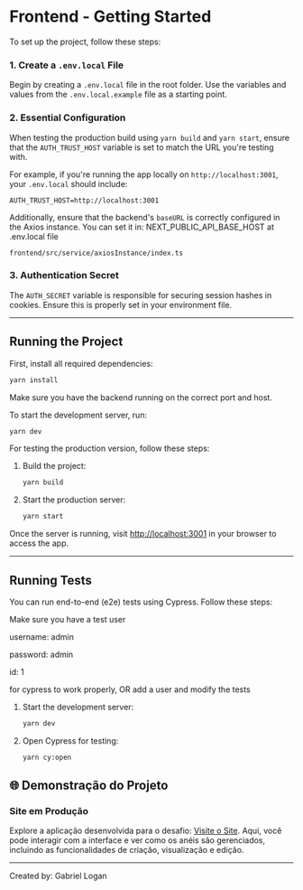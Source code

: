 # Frontend - Getting Started

To set up the project, follow these steps:

### 1. Create a `.env.local` File

Begin by creating a `.env.local` file in the root folder. Use the variables and values from the `.env.local.example` file as a starting point.

### 2. Essential Configuration

When testing the production build using `yarn build` and `yarn start`, ensure that the `AUTH_TRUST_HOST` variable is set to match the URL you're testing with.

For example, if you're running the app locally on `http://localhost:3001`, your `.env.local` should include:
```
AUTH_TRUST_HOST=http://localhost:3001
```

Additionally, ensure that the backend's `baseURL` is correctly configured in the Axios instance. You can set it in: NEXT_PUBLIC_API_BASE_HOST at .env.local file

```
frontend/src/service/axiosInstance/index.ts
```

### 3. Authentication Secret

The `AUTH_SECRET` variable is responsible for securing session hashes in cookies. Ensure this is properly set in your environment file.

---

## Running the Project

First, install all required dependencies:

```bash
yarn install
```

Make sure you have the backend running on the correct port and host.

To start the development server, run:

```bash
yarn dev
```

For testing the production version, follow these steps:

1. Build the project:
    ```bash
    yarn build
    ```
2. Start the production server:
    ```bash
    yarn start
    ```

Once the server is running, visit [http://localhost:3001](http://localhost:3001) in your browser to access the app.

---

## Running Tests

You can run end-to-end (e2e) tests using Cypress. Follow these steps:

Make sure you have a test user

username: admin

password: admin

id: 1

for cypress to work properly, OR add a user and modify the tests

1. Start the development server:
    ```bash
    yarn dev
    ```
2. Open Cypress for testing:
    ```bash
    yarn cy:open
    ```

## 🌐 Demonstração do Projeto

### Site em Produção
Explore a aplicação desenvolvida para o desafio: [Visite o Site](https://gl-junior-challenge.vercel.app). Aqui, você pode interagir com a interface e ver como os anéis são gerenciados, incluindo as funcionalidades de criação, visualização e edição.

--- 

Created by: Gabriel Logan
